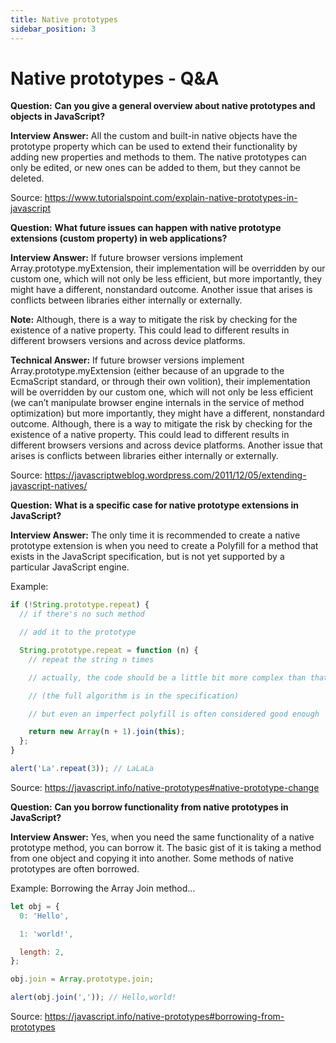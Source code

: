 ```yaml
---
title: Native prototypes
sidebar_position: 3
---
```


# Native prototypes - Q&A

**Question:** **Can you give a general overview about native prototypes and objects in JavaScript?**

**Interview Answer:** All the custom and built-in native objects have the prototype property which can be used to extend their functionality by adding new properties and methods to them. The native prototypes can only be edited, or new ones can be added to them, but they cannot be deleted.

Source: <https://www.tutorialspoint.com/explain-native-prototypes-in-javascript>

**Question:** **What future issues can happen with native prototype extensions (custom property) in web applications?**

**Interview Answer:** If future browser versions implement Array.prototype.myExtension, their implementation will be overridden by our custom one, which will not only be less efficient, but more importantly, they might have a different, nonstandard outcome. Another issue that arises is conflicts between libraries either internally or externally.

**Note:** Although, there is a way to mitigate the risk by checking for the existence of a native property. This could lead to different results in different browsers versions and across device platforms.

**Technical Answer:** If future browser versions implement Array.prototype.myExtension (either because of an upgrade to the EcmaScript standard, or through their own volition), their implementation will be overridden by our custom one, which will not only be less efficient (we can’t manipulate browser engine internals in the service of method optimization) but more importantly, they might have a different, nonstandard outcome. Although, there is a way to mitigate the risk by checking for the existence of a native property. This could lead to different results in different browsers versions and across device platforms. Another issue that arises is conflicts between libraries either internally or externally.

Source: <https://javascriptweblog.wordpress.com/2011/12/05/extending-javascript-natives/>

**Question:** **What is a specific case for native prototype extensions in JavaScript?**

**Interview Answer:** The only time it is recommended to create a native prototype extension is when you need to create a Polyfill for a method that exists in the JavaScript specification, but is not yet supported by a particular JavaScript engine.

Example:

```js
if (!String.prototype.repeat) {
  // if there's no such method

  // add it to the prototype

  String.prototype.repeat = function (n) {
    // repeat the string n times

    // actually, the code should be a little bit more complex than that

    // (the full algorithm is in the specification)

    // but even an imperfect polyfill is often considered good enough

    return new Array(n + 1).join(this);
  };
}

alert('La'.repeat(3)); // LaLaLa
```

Source: <https://javascript.info/native-prototypes#native-prototype-change>

**Question:** **Can you borrow functionality from native prototypes in JavaScript?**

**Interview Answer:** Yes, when you need the same functionality of a native prototype method, you can borrow it. The basic gist of it is taking a method from one object and copying it into another. Some methods of native prototypes are often borrowed.

Example: Borrowing the Array Join method…

```js
let obj = {
  0: 'Hello',

  1: 'world!',

  length: 2,
};

obj.join = Array.prototype.join;

alert(obj.join(',')); // Hello,world!
```

Source: <https://javascript.info/native-prototypes#borrowing-from-prototypes>
